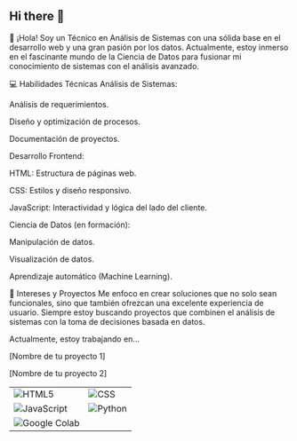 ## Hi there 👋
🚀 ¡Hola!
Soy un Técnico en Análisis de Sistemas con una sólida base en el desarrollo web y una gran pasión por los datos. Actualmente, estoy inmerso en el fascinante mundo de la Ciencia de Datos para fusionar mi conocimiento de sistemas con el análisis avanzado.

💻 Habilidades Técnicas
Análisis de Sistemas:

Análisis de requerimientos.

Diseño y optimización de procesos.

Documentación de proyectos.

Desarrollo Frontend:

HTML: Estructura de páginas web.

CSS: Estilos y diseño responsivo.

JavaScript: Interactividad y lógica del lado del cliente.

Ciencia de Datos (en formación):

Manipulación de datos.

Visualización de datos.

Aprendizaje automático (Machine Learning).

🌱 Intereses y Proyectos
Me enfoco en crear soluciones que no solo sean funcionales, sino que también ofrezcan una excelente experiencia de usuario. Siempre estoy buscando proyectos que combinen el análisis de sistemas con la toma de decisiones basada en datos.

Actualmente, estoy trabajando en...

[Nombre de tu proyecto 1]

[Nombre de tu proyecto 2]



| | |
| :--- | :--- |
| ![HTML5](https://img.shields.io/badge/HTML5-E34F26?style=for-the-badge&logo=html5&logoColor=white) | ![CSS](https://img.shields.io/badge/CSS3-1572B6?style=for-the-badge&logo=css&logoColor=white) |
| ![JavaScript](https://img.shields.io/badge/JavaScript-F7DF1E?style=for-the-badge&logo=javascript&logoColor=black) | ![Python](https://img.shields.io/badge/Python-3776AB?style=for-the-badge&logo=python&logoColor=white) |
| ![Google Colab](https://img.shields.io/badge/Colab-F9AB00?style=for-the-badge&logo=googlecolab&logoColor=white) | |


<!--
**Marce-zyzz/Marce-zyzz** is a ✨ _special_ ✨ repository because its `README.md` (this file) appears on your GitHub profile.

Here are some ideas to get you started:

- 🔭 I’m currently working on ...
- 🌱 I’m currently learning ...
- 👯 I’m looking to collaborate on ...
- 🤔 I’m looking for help with ...
- 💬 Ask me about ...
- 📫 How to reach me: ...
- 😄 Pronouns: ...
- ⚡ Fun fact: ...
-->
